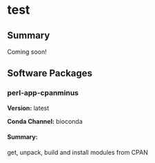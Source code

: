 # test
## Summary

Coming soon!

## Software Packages

### perl-app-cpanminus
**Version:** latest

**Conda Channel:** bioconda

#### Summary:
get, unpack, build and install modules from CPAN



